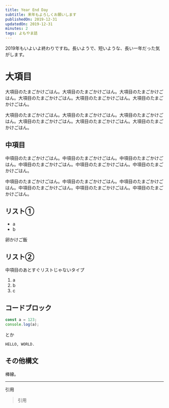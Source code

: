```yaml
---
title: Year End Day
subtitle: 来年もよろしくお願いします
publishedOn: 2019-12-31
updatedOn: 2019-12-31
minutes: 2
tags: よもやま話
---
```


2019年もいよいよ終わりですね。長いようで、短いような、長い一年だった気がします。

# 大項目

大項目のたまごかけごはん。大項目のたまごかけごはん。大項目のたまごかけごはん。大項目のたまごかけごはん。大項目のたまごかけごはん。大項目のたまごかけごはん。

大項目のたまごかけごはん。大項目のたまごかけごはん。大項目のたまごかけごはん。大項目のたまごかけごはん。大項目のたまごかけごはん。大項目のたまごかけごはん。

## 中項目

中項目のたまごかけごはん。中項目のたまごかけごはん。中項目のたまごかけごはん。中項目のたまごかけごはん。中項目のたまごかけごはん。中項目のたまごかけごはん。

中項目のたまごかけごはん。中項目のたまごかけごはん。中項目のたまごかけごはん。中項目のたまごかけごはん。中項目のたまごかけごはん。中項目のたまごかけごはん。

## リスト①

- a
- b

卵かけご飯

## リスト②

中項目のあとすぐリストじゃないタイプ

1. a
2. b
3. c

## コードブロック

```js
const a = 123;
console.log(a);
```

とか

```
HELLO, WORLD.
```

## その他構文

棒線。

---

引用

> 引用
